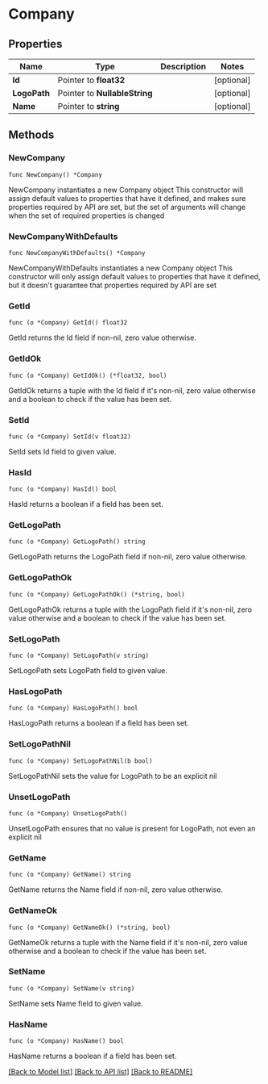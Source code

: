 # Company

## Properties

Name | Type | Description | Notes
------------ | ------------- | ------------- | -------------
**Id** | Pointer to **float32** |  | [optional] 
**LogoPath** | Pointer to **NullableString** |  | [optional] 
**Name** | Pointer to **string** |  | [optional] 

## Methods

### NewCompany

`func NewCompany() *Company`

NewCompany instantiates a new Company object
This constructor will assign default values to properties that have it defined,
and makes sure properties required by API are set, but the set of arguments
will change when the set of required properties is changed

### NewCompanyWithDefaults

`func NewCompanyWithDefaults() *Company`

NewCompanyWithDefaults instantiates a new Company object
This constructor will only assign default values to properties that have it defined,
but it doesn't guarantee that properties required by API are set

### GetId

`func (o *Company) GetId() float32`

GetId returns the Id field if non-nil, zero value otherwise.

### GetIdOk

`func (o *Company) GetIdOk() (*float32, bool)`

GetIdOk returns a tuple with the Id field if it's non-nil, zero value otherwise
and a boolean to check if the value has been set.

### SetId

`func (o *Company) SetId(v float32)`

SetId sets Id field to given value.

### HasId

`func (o *Company) HasId() bool`

HasId returns a boolean if a field has been set.

### GetLogoPath

`func (o *Company) GetLogoPath() string`

GetLogoPath returns the LogoPath field if non-nil, zero value otherwise.

### GetLogoPathOk

`func (o *Company) GetLogoPathOk() (*string, bool)`

GetLogoPathOk returns a tuple with the LogoPath field if it's non-nil, zero value otherwise
and a boolean to check if the value has been set.

### SetLogoPath

`func (o *Company) SetLogoPath(v string)`

SetLogoPath sets LogoPath field to given value.

### HasLogoPath

`func (o *Company) HasLogoPath() bool`

HasLogoPath returns a boolean if a field has been set.

### SetLogoPathNil

`func (o *Company) SetLogoPathNil(b bool)`

 SetLogoPathNil sets the value for LogoPath to be an explicit nil

### UnsetLogoPath
`func (o *Company) UnsetLogoPath()`

UnsetLogoPath ensures that no value is present for LogoPath, not even an explicit nil
### GetName

`func (o *Company) GetName() string`

GetName returns the Name field if non-nil, zero value otherwise.

### GetNameOk

`func (o *Company) GetNameOk() (*string, bool)`

GetNameOk returns a tuple with the Name field if it's non-nil, zero value otherwise
and a boolean to check if the value has been set.

### SetName

`func (o *Company) SetName(v string)`

SetName sets Name field to given value.

### HasName

`func (o *Company) HasName() bool`

HasName returns a boolean if a field has been set.


[[Back to Model list]](../README.md#documentation-for-models) [[Back to API list]](../README.md#documentation-for-api-endpoints) [[Back to README]](../README.md)


